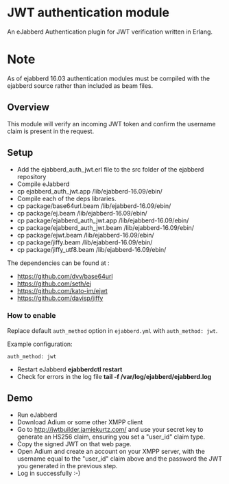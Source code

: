 # JWT authentication module
An eJabberd Authentication plugin for JWT verification written in Erlang.

# Note
As of ejabberd 16.03 authentication modules must be compiled with the ejabberd source rather than included as beam files.

## Overview

This module will verify an incoming JWT token and confirm the username claim is present in the request.

## Setup
- Add the ejabberd_auth_jwt.erl file to the src folder of the ejabberd repository
- Compile eJabberd
- cp ejabberd_auth_jwt.app /lib/ejabberd-16.09/ebin/
- Compile each of the deps libraries.
- cp package/base64url.beam /lib/ejabberd-16.09/ebin/
- cp package/ej.beam /lib/ejabberd-16.09/ebin/
- cp package/ejabberd_auth_jwt.app /lib/ejabberd-16.09/ebin/
- cp package/ejabberd_auth_jwt.beam /lib/ejabberd-16.09/ebin/
- cp package/ejwt.beam /lib/ejabberd-16.09/ebin/
- cp package/jiffy.beam /lib/ejabberd-16.09/ebin/
- cp package/jiffy_utf8.beam /lib/ejabberd-16.09/ebin/


The dependencies can be found at :

- https://github.com/dvv/base64url
- https://github.com/seth/ej
- https://github.com/kato-im/ejwt
- https://github.com/davisp/jiffy

### How to enable

Replace default `auth_method` option in
`ejabberd.yml` with `auth_method: jwt`.


Example configuration:
```
auth_method: jwt

```

- Restart eJabberd **ejabberdctl restart**
- Check for errors in the log file **tail -f /var/log/ejabberd/ejabberd.log**
 
## Demo
- Run eJabberd
- Download Adium or some other XMPP client
- Go to http://jwtbuilder.jamiekurtz.com/ and use your secret key to generate an HS256 claim, ensuring you set a "user_id" claim type.
- Copy the signed JWT on that web page.
- Open Adium and create an account on your XMPP server, with the username equal to the "user_id" claim above and the password the JWT you generated in the previous step. 
- Log in successfully :-)